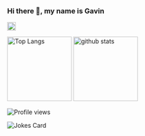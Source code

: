 ### Hi there 👋, my name is Gavin
<p align="left"> 
  <a href="https://github.com/Gavinfon">
    <img height="20" src="https://img.shields.io/github/followers/Gavinfon?label=follow&logo=github&style=flat" />
  </a>
  </p>
  <p align="left"> 
  <img alt="Top Langs" height="150px" src="https://github-readme-stats.vercel.app/api/top-langs/?username=Gavinfon&layout=compact&count_private=true&show_icons=true&show_icons=true&theme=onedark" />
  <img alt="github stats" height="150px" src="https://github-readme-stats.vercel.app/api?username=Gavinfon&count_private=true&show_icons=true&show_icons=true&theme=onedark" />
</p>













  
  

  
  
  
  
  

![Profile views](https://gpvc.arturio.dev/Gavinfon)

![Jokes Card](https://readme-jokes.vercel.app/api)
